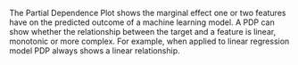 The Partial Dependence Plot shows the marginal effect one or two features have on the predicted outcome of a machine learning model. A PDP can show whether the relationship between the target and a feature is linear, monotonic or more complex. For example, when applied to linear regression model PDP always shows a linear relationship.